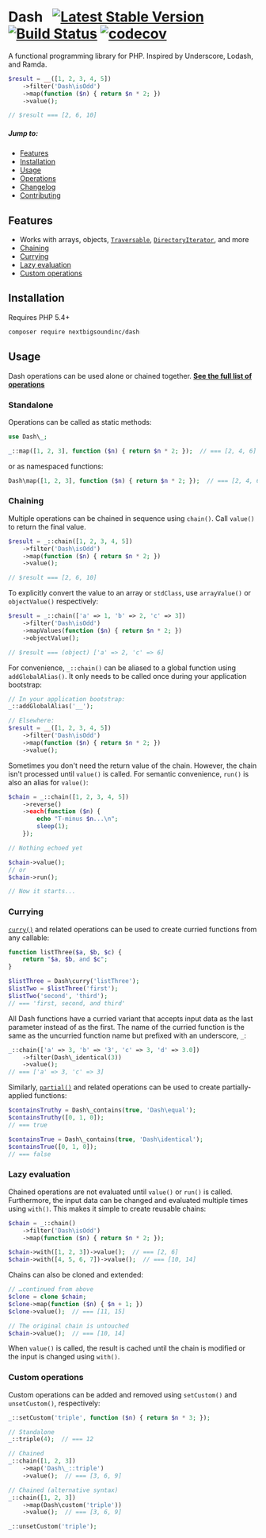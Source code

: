 Dash &nbsp; [![Latest Stable Version](https://poser.pugx.org/nextbigsoundinc/dash/version)](https://packagist.org/packages/nextbigsoundinc/dash) [![Build Status](https://travis-ci.org/nextbigsoundinc/dash.svg?branch=master)](https://travis-ci.org/nextbigsoundinc/dash) [![codecov](https://codecov.io/gh/nextbigsoundinc/dash/branch/master/graph/badge.svg)](https://codecov.io/gh/nextbigsoundinc/dash)
===
A functional programming library for PHP. Inspired by Underscore, Lodash, and Ramda.

```php
$result = __([1, 2, 3, 4, 5])
	->filter('Dash\isOdd')
	->map(function ($n) { return $n * 2; })
	->value();

// $result === [2, 6, 10]
```

##### Jump to:
- [Features](#features)
- [Installation](#installation)
- [Usage](#usage)
- [Operations](DOCS.md)
- [Changelog](CHANGELOG.md)
- [Contributing](CONTRIBUTING.md)


Features
---
- Works with arrays, objects, [`Traversable`](http://php.net/manual/en/class.traversable.php), [`DirectoryIterator`](http://php.net/manual/en/class.directoryiterator.php), and more
- [Chaining](#chaining)
- [Currying](#currying)
- [Lazy evaluation](#lazy-evaluation)
- [Custom operations](#custom-operations)


Installation
---
Requires PHP 5.4+
```sh
composer require nextbigsoundinc/dash
```


Usage
---
Dash operations can be used alone or chained together. [**See the full list of operations**](DOCS.md)


### Standalone
Operations can be called as static methods:

```php
use Dash\_;

_::map([1, 2, 3], function ($n) { return $n * 2; });  // === [2, 4, 6]
```

or as namespaced functions:

```php
Dash\map([1, 2, 3], function ($n) { return $n * 2; });  // === [2, 4, 6]
```


### Chaining
Multiple operations can be chained in sequence using `chain()`. Call `value()` to return the final value.

```php
$result = _::chain([1, 2, 3, 4, 5])
	->filter('Dash\isOdd')
	->map(function ($n) { return $n * 2; })
	->value();

// $result === [2, 6, 10]
```

To explicitly convert the value to an array or `stdClass`, use `arrayValue()` or `objectValue()` respectively:

```php
$result = _::chain(['a' => 1, 'b' => 2, 'c' => 3])
	->filter('Dash\isOdd')
	->mapValues(function ($n) { return $n * 2; })
	->objectValue();

// $result === (object) ['a' => 2, 'c' => 6]
```

For convenience, `_::chain()` can be aliased to a global function using `addGlobalAlias()`. It only needs to be called once during your application bootstrap:

```php
// In your application bootstrap:
_::addGlobalAlias('__');

// Elsewhere:
$result = __([1, 2, 3, 4, 5])
	->filter('Dash\isOdd')
	->map(function ($n) { return $n * 2; })
	->value();
```

Sometimes you don't need the return value of the chain. However, the chain isn't processed until `value()` is called. For semantic convenience, `run()` is also an alias for `value()`:

```php
$chain = _::chain([1, 2, 3, 4, 5])
	->reverse()
	->each(function ($n) {
		echo "T-minus $n...\n";
		sleep(1);
	});

// Nothing echoed yet

$chain->value();
// or
$chain->run();

// Now it starts...
```


### Currying

[`curry()`](DOCS.md#curry) and related operations can be used to create curried functions from any callable:

```php
function listThree($a, $b, $c) {
	return "$a, $b, and $c";
}

$listThree = Dash\curry('listThree');
$listTwo = $listThree('first');
$listTwo('second', 'third');
// === 'first, second, and third'
```

All Dash functions have a curried variant that accepts input data as the last parameter instead of as the first. The name of the curried function is the same as the uncurried function name but prefixed with an underscore, `_`:

```php
_::chain(['a' => 3, 'b' => '3', 'c' => 3, 'd' => 3.0])
	->filter(Dash\_identical(3))
	->value();
// === ['a' => 3, 'c' => 3]
```

Similarly, [`partial()`](DOCS.md#partial) and related operations can be used to create partially-applied functions:

```php
$containsTruthy = Dash\_contains(true, 'Dash\equal');
$containsTruthy([0, 1, 0]);
// === true

$containsTrue = Dash\_contains(true, 'Dash\identical');
$containsTrue([0, 1, 0]);
// === false
```


### Lazy evaluation
Chained operations are not evaluated until `value()` or `run()` is called. Furthermore, the input data can be changed and evaluated multiple times using `with()`. This makes it simple to create reusable chains:

```php
$chain = _::chain()
	->filter('Dash\isOdd')
	->map(function ($n) { return $n * 2; });

$chain->with([1, 2, 3])->value();  // === [2, 6]
$chain->with([4, 5, 6, 7])->value();  // === [10, 14]
```

Chains can also be cloned and extended:

```php
// …continued from above
$clone = clone $chain;
$clone->map(function ($n) { $n + 1; })
$clone->value();  // === [11, 15]

// The original chain is untouched
$chain->value();  // === [10, 14]
```

When `value()` is called, the result is cached until the chain is modified or the input is changed using `with()`.


### Custom operations
Custom operations can be added and removed using `setCustom()` and `unsetCustom()`, respectively:

```php
_::setCustom('triple', function ($n) { return $n * 3; });

// Standalone
_::triple(4);  // === 12

// Chained
_::chain([1, 2, 3])
	->map('Dash\_::triple')
	->value();  // === [3, 6, 9]

// Chained (alternative syntax)
_::chain([1, 2, 3])
	->map(Dash\custom('triple'))
	->value();  // === [3, 6, 9]

_::unsetCustom('triple');
```
